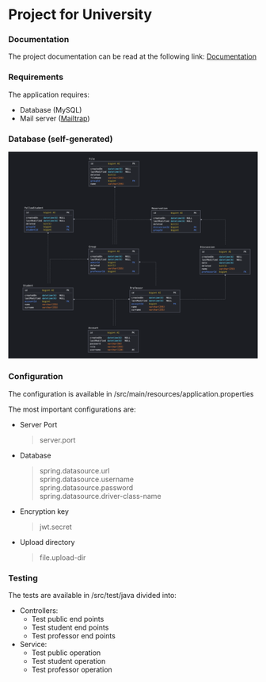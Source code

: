 # Project for University

### Documentation

The project documentation can be read at the following link: [Documentation](https://app.swaggerhub.com/apis/DANIELESTRIDI/weLearning/1.0.0)

### Requirements

The application requires:
* Database (MySQL)
* Mail server ([Mailtrap](https://mailtrap.io))

### Database (self-generated)

![ER Database Diagram](./db_img.png)

### Configuration

The configuration is available in /src/main/resources/application.properties

The most important configurations are:
* Server Port
  >   server.port
* Database
  >   spring.datasource.url \
  spring.datasource.username \
  spring.datasource.password \
  spring.datasource.driver-class-name
* Encryption key
  >   jwt.secret
* Upload directory
  >   file.upload-dir

### Testing

The tests are available in /src/test/java divided into:

* Controllers:
    * Test public end points
    * Test student end points
    * Test professor end points
* Service:
    * Test public operation
    * Test student operation
    * Test professor operation